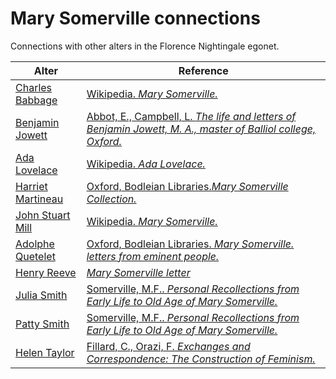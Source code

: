 # Mary Somerville connections
Connections with other alters in the Florence Nightingale egonet.

| Alter  | Reference|
| ------------- |------------- |
| [Charles Babbage](https://github.com/altealo/FNTest/blob/master/AltersReferences/CharlesBabbage.md)|[Wikipedia. *Mary Somerville.*](https://en.wikipedia.org/wiki/Mary_Somerville)|
| [Benjamin Jowett](https://github.com/altealo/FNTest/blob/master/AltersReferences/BenjaminJowett.md) |[Abbot, E., Campbell, L. *The life and letters of Benjamin Jowett, M. A., master of Balliol college, Oxford.*](https://archive.org/stream/lifelettersofben01abboiala/lifelettersofben01abboiala_djvu.txt)|
| [Ada Lovelace](https://github.com/altealo/FNTest/blob/master/AltersReferences/AdaLovelace.md)  |[Wikipedia. *Ada Lovelace.*](https://en.wikipedia.org/wiki/Ada_Lovelace)|
| [Harriet Martineau](https://github.com/altealo/FNTest/blob/master/AltersReferences/HarrietMartineau.md)|[Oxford, Bodleian Libraries.*Mary Somerville Collection.*](http://www.bodley.ox.ac.uk/dept/scwmss/wmss/online/1500-1900/somerville/somerville.html)|
| [John Stuart Mill](https://github.com/altealo/FNTest/blob/master/AltersReferences/JohnStuartMill.md)|[Wikipedia. *Mary Somerville.*](https://en.wikipedia.org/wiki/Mary_Somerville)|
| [Adolphe Quetelet](https://github.com/altealo/FNTest/blob/master/AltersReferences/AdolpheQuetelet.md)  |[Oxford, Bodleian Libraries. *Mary Somerville. letters from eminent people.*](https://archives.bodleian.ox.ac.uk/repositories/2/archival_objects/76415)|
| [Henry Reeve](https://github.com/altealo/FNTest/blob/master/AltersReferences/HenryReeve.md)|[*Mary Somerville letter*](https://www.autographauctions.eu/130713-lot-433-SOMERVILLE-MARY-1780-1872-Scottish-Scientist-Mathematician-Astronomer-and-Polymath-the-second?auction_id=0&view=lot_detail)|
| [Julia Smith](https://github.com/altealo/FNTest/blob/master/AltersReferences/JuliaSmith.md)  |[Somerville, M.F.. *Personal Recollections from Early Life to Old Age of Mary Somerville.*](https://books.google.co.uk/books?id=wXxgDQAAQBAJ&pg=PT84&lpg=PT84&dq=mary+somerville+patty+smith&source=bl&ots=yOd2AQkC2x&sig=ACfU3U149NJ_pe72qfFTmqoq8zMj4721AQ&hl=en&sa=X&ved=2ahUKEwik18G60I3mAhVOe8AKHaVAAoUQ6AEwCXoECAsQAQ#v=onepage&q=mary%20somerville%20patty%20smith&f=false)|
| [Patty Smith](https://github.com/altealo/FNTest/blob/master/AltersReferences/PattySmith.md)  |[Somerville, M.F.. *Personal Recollections from Early Life to Old Age of Mary Somerville.*](https://books.google.co.uk/books?id=wXxgDQAAQBAJ&pg=PT84&lpg=PT84&dq=mary+somerville+patty+smith&source=bl&ots=yOd2AQkC2x&sig=ACfU3U149NJ_pe72qfFTmqoq8zMj4721AQ&hl=en&sa=X&ved=2ahUKEwik18G60I3mAhVOe8AKHaVAAoUQ6AEwCXoECAsQAQ#v=onepage&q=mary%20somerville%20patty%20smith&f=false)|
| [Helen Taylor](https://github.com/altealo/FNTest/blob/master/AltersReferences/HelenTaylor.md)|[Fillard, C., Orazi, F. *Exchanges and Correspondence: The Construction of Feminism.*](https://books.google.co.uk/books?id=bWYnBwAAQBAJ&pg=PA201&lpg=PA201&dq=helen+taylor++mary+somerville&source=bl&ots=GwH6jdOJ5N&sig=ACfU3U3SeNwY94p_hV6LUCkDEWjkHQ-8Iw&hl=en&sa=X&ved=2ahUKEwi-voSx94zmAhVBhlwKHc5xDwI4ChDoATAAegQICBAB#v=onepage&q=helen%20taylor%20%20mary%20somerville&f=false)|


